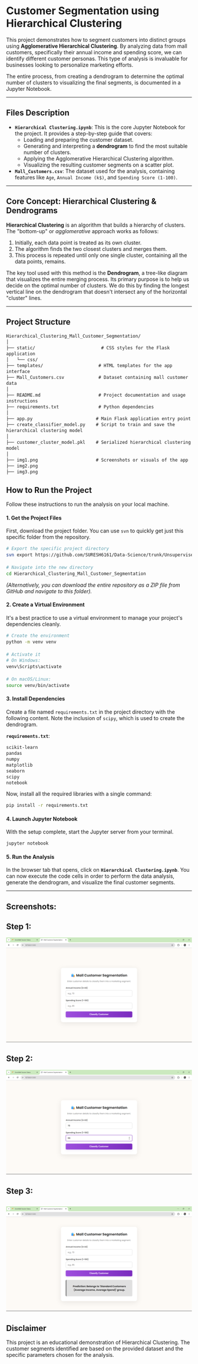 
# Customer Segmentation using Hierarchical Clustering 

This project demonstrates how to segment customers into distinct groups using **Agglomerative Hierarchical Clustering**. By analyzing data from mall customers, specifically their annual income and spending score, we can identify different customer personas. This type of analysis is invaluable for businesses looking to personalize marketing efforts.

The entire process, from creating a dendrogram to determine the optimal number of clusters to visualizing the final segments, is documented in a Jupyter Notebook.

-----

##  Files Description

  * **`Hierarchical Clustering.ipynb`**: This is the core Jupyter Notebook for the project. It provides a step-by-step guide that covers:
      * Loading and preparing the customer dataset.
      * Generating and interpreting a **dendrogram** to find the most suitable number of clusters.
      * Applying the Agglomerative Hierarchical Clustering algorithm.
      * Visualizing the resulting customer segments on a scatter plot.
  * **`Mall_Customers.csv`**: The dataset used for the analysis, containing features like `Age`, `Annual Income (k$)`, and `Spending Score (1-100)`.

-----

##  Core Concept: Hierarchical Clustering & Dendrograms

**Hierarchical Clustering** is an algorithm that builds a hierarchy of clusters. The "bottom-up" or *agglomerative* approach works as follows:

1.  Initially, each data point is treated as its own cluster.
2.  The algorithm finds the two closest clusters and merges them.
3.  This process is repeated until only one single cluster, containing all the data points, remains.

The key tool used with this method is the **Dendrogram**, a tree-like diagram that visualizes the entire merging process. Its primary purpose is to help us decide on the optimal number of clusters. We do this by finding the longest vertical line on the dendrogram that doesn't intersect any of the horizontal "cluster" lines.

-----
## Project Structure

```
Hierarchical_Clustering_Mall_Customer_Segmentation/
│
├── static/                         # CSS styles for the Flask application
│   └── css/
├── templates/                     # HTML templates for the app interface
├── Mall_Customers.csv             # Dataset containing mall customer data
│
├── README.md                      # Project documentation and usage instructions
├── requirements.txt               # Python dependencies
│
├── app.py                        # Main Flask application entry point
├── create_classifier_model.py    # Script to train and save the hierarchical clustering model
│
├── customer_cluster_model.pkl    # Serialized hierarchical clustering model
│
├── img1.png                      # Screenshots or visuals of the app
├── img2.png
├── img3.png

```

##  How to Run the Project

Follow these instructions to run the analysis on your local machine.

#### 1\. Get the Project Files

First, download the project folder. You can use `svn` to quickly get just this specific folder from the repository.

```bash
# Export the specific project directory
svn export https://github.com/SURESH6161/Data-Science/trunk/Unsupervised/Hierarchical_Clustering_Mall_Customer_Segmentation

# Navigate into the new directory
cd Hierarchical_Clustering_Mall_Customer_Segmentation
```

*(Alternatively, you can download the entire repository as a ZIP file from GitHub and navigate to this folder).*

#### 2\. Create a Virtual Environment

It's a best practice to use a virtual environment to manage your project's dependencies cleanly.

```bash
# Create the environment
python -m venv venv

# Activate it
# On Windows:
venv\Scripts\activate

# On macOS/Linux:
source venv/bin/activate
```

#### 3\. Install Dependencies

Create a file named `requirements.txt` in the project directory with the following content. Note the inclusion of `scipy`, which is used to create the dendrogram.

**`requirements.txt`**:

```
scikit-learn
pandas
numpy
matplotlib
seaborn
scipy
notebook
```

Now, install all the required libraries with a single command:

```bash
pip install -r requirements.txt
```

#### 4\. Launch Jupyter Notebook

With the setup complete, start the Jupyter server from your terminal.

```bash
jupyter notebook
```

#### 5\. Run the Analysis

In the browser tab that opens, click on **`Hierarchical Clustering.ipynb`**. You can now execute the code cells in order to perform the data analysis, generate the dendrogram, and visualize the final customer segments.

-----

##  Screenshots:

## Step 1:
![General interface](img1.png)
## Step 2:
![Filling in the details](img2.png)
## Step 3:
![Final predicted result](img3.png)
-----

##  Disclaimer

This project is an educational demonstration of Hierarchical Clustering. The customer segments identified are based on the provided dataset and the specific parameters chosen for the analysis.